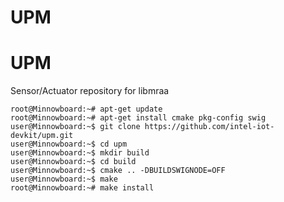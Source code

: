 # UPM

# UPM

Sensor/Actuator repository for libmraa

    root@Minnowboard:~# apt-get update
    root@Minnowboard:~# apt-get install cmake pkg-config swig
    user@Minnowboard:~$ git clone https://github.com/intel-iot-devkit/upm.git
    user@Minnowboard:~$ cd upm
    user@Minnowboard:~$ mkdir build
    user@Minnowboard:~$ cd build
    user@Minnowboard:~$ cmake .. -DBUILDSWIGNODE=OFF
    user@Minnowboard:~$ make
    root@Minnowboard:~# make install
